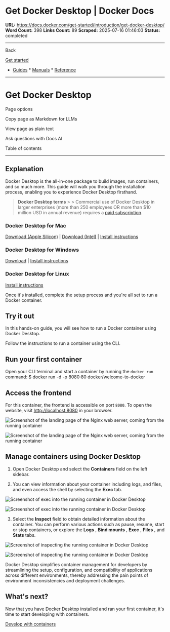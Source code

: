 # Get Docker Desktop | Docker Docs

**URL:** https://docs.docker.com/get-started/introduction/get-docker-desktop/
**Word Count:** 398
**Links Count:** 89
**Scraped:** 2025-07-16 01:46:03
**Status:** completed

---

Back

[Get started](https://docs.docker.com/get-started/)

  * [Guides](https://docs.docker.com/guides/)   * [Manuals](https://docs.docker.com/manuals/)   * [Reference](https://docs.docker.com/reference/)

* * *

# Get Docker Desktop

Page options

Copy page as Markdown for LLMs

View page as plain text

Ask questions with Docs AI

Table of contents

* * *

## Explanation

Docker Desktop is the all-in-one package to build images, run containers, and so much more. This guide will walk you through the installation process, enabling you to experience Docker Desktop firsthand.

> **Docker Desktop terms** >  > Commercial use of Docker Desktop in larger enterprises \(more than 250 employees OR more than $10 million USD in annual revenue\) requires a [paid subscription](https://www.docker.com/pricing/?_gl=1*1nyypal*_ga*MTYxMTUxMzkzOS4xNjgzNTM0MTcw*_ga_XJWPQMJYHQ*MTcxNjk4MzU4Mi4xMjE2LjEuMTcxNjk4MzkzNS4xNy4wLjA.).

### Docker Desktop for Mac

[Download \(Apple Silicon\)](https://desktop.docker.com/mac/main/arm64/Docker.dmg?utm_source=docker&utm_medium=webreferral&utm_campaign=docs-driven-download-mac-arm64) | [Download \(Intel\)](https://desktop.docker.com/mac/main/amd64/Docker.dmg?utm_source=docker&utm_medium=webreferral&utm_campaign=docs-driven-download-mac-amd64) | [Install instructions](https://docs.docker.com/desktop/setup/install/mac-install)

### Docker Desktop for Windows

[Download](https://desktop.docker.com/win/main/amd64/Docker%20Desktop%20Installer.exe?utm_source=docker&utm_medium=webreferral&utm_campaign=docs-driven-download-windows) | [Install instructions](https://docs.docker.com/desktop/setup/install/windows-install)

### Docker Desktop for Linux

[Install instructions](https://docs.docker.com/desktop/setup/install/linux/)

Once it's installed, complete the setup process and you're all set to run a Docker container.

## Try it out

In this hands-on guide, you will see how to run a Docker container using Docker Desktop.

Follow the instructions to run a container using the CLI.

## Run your first container

Open your CLI terminal and start a container by running the `docker run` command:               $ docker run -d -p 8080:80 docker/welcome-to-docker     

## Access the frontend

For this container, the frontend is accessible on port `8080`. To open the website, visit <http://localhost:8080> in your browser.

![Screenshot of the landing page of the Nginx web server, coming from the running container](https://docs.docker.com/get-started/docker-concepts/the-basics/images/access-the-frontend.webp)

![Screenshot of the landing page of the Nginx web server, coming from the running container](https://docs.docker.com/get-started/docker-concepts/the-basics/images/access-the-frontend.webp)

## Manage containers using Docker Desktop

  1. Open Docker Desktop and select the **Containers** field on the left sidebar.

  2. You can view information about your container including logs, and files, and even access the shell by selecting the **Exec** tab.

![Screenshot of exec into the running container in Docker Desktop](https://docs.docker.com/get-started/introduction/images/exec-into-docker-container.webp)

![Screenshot of exec into the running container in Docker Desktop](https://docs.docker.com/get-started/introduction/images/exec-into-docker-container.webp)

  3. Select the **Inspect** field to obtain detailed information about the container. You can perform various actions such as pause, resume, start or stop containers, or explore the **Logs** , **Bind mounts** , **Exec** , **Files** , and **Stats** tabs.

![Screenshot of inspecting the running container in Docker Desktop](https://docs.docker.com/get-started/introduction/images/inspecting-container.webp)

![Screenshot of inspecting the running container in Docker Desktop](https://docs.docker.com/get-started/introduction/images/inspecting-container.webp)

Docker Desktop simplifies container management for developers by streamlining the setup, configuration, and compatibility of applications across different environments, thereby addressing the pain points of environment inconsistencies and deployment challenges.

## What's next?

Now that you have Docker Desktop installed and ran your first container, it's time to start developing with containers.

[Develop with containers](https://docs.docker.com/get-started/introduction/develop-with-containers/)